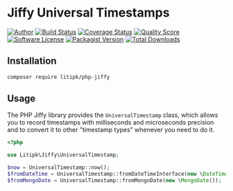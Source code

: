 # Jiffy Universal Timestamps


[![Author](http://img.shields.io/badge/author-@castarco-blue.svg?style=flat-square)](https://twitter.com/castarco)
[![Build Status](https://img.shields.io/travis/Litipk/php-jiffy/master.svg?style=flat-square)](https://travis-ci.org/Litipk/php-jiffy)
[![Coverage Status](https://img.shields.io/scrutinizer/coverage/g/litipk/php-jiffy.svg?style=flat-square)](https://scrutinizer-ci.com/g/litipk/php-jiffy/code-structure)
[![Quality Score](https://img.shields.io/scrutinizer/g/litipk/php-jiffy.svg?style=flat-square)](https://scrutinizer-ci.com/g/litipk/php-jiffy)
[![Software License](https://img.shields.io/badge/license-MIT-brightgreen.svg?style=flat-square)](LICENSE)
[![Packagist Version](https://img.shields.io/packagist/v/litipk/php-jiffy.svg?style=flat-square)](https://packagist.org/packages/litipk/php-jiffy)
[![Total Downloads](https://img.shields.io/packagist/dt/litipk/php-jiffy.svg?style=flat-square)](https://packagist.org/packages/litipk/php-jiffy)


## Installation

```bash
composer require litipk/php-jiffy
```

## Usage

The PHP Jiffy library provides the `UniversalTimestamp` class, which allows you to record timestamps with milliseconds and microseconds precision and to convert it to other "timestamp types" whenever you need to do it.

```php
<?php

use Litipk\Jiffy\UniversalTimestamp;

$now = UniversalTimestamp::now();
$fromDateTime = UniversalTimestamp::fromDateTimeInterface(new \DateTime());
$fromMongoDate = UniversalTimestamp::fromMongoDate(new \MongoDate());
```
